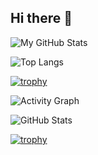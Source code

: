## Hi there 👋

<!--
**mahdihajimohammadi/mahdihajimohammadi** is a ✨ _special_ ✨ repository because its `README.md` (this file) appears on your GitHub profile.

Here are some ideas to get you started:

- 🔭 I’m currently working on ...
- 🌱 I’m currently learning ...
- 👯 I’m looking to collaborate on ...
- 🤔 I’m looking for help with ...
- 💬 Ask me about ...
- 📫 How to reach me: ...
- 😄 Pronouns: ...
- ⚡ Fun fact: ...
-->
![My GitHub Stats](https://github-readme-stats.vercel.app/api?username=mahdihajimohammadi&show_icons=true&theme=tokyonight)

![Top Langs](https://github-readme-stats.vercel.app/api/top-langs/?username=mahdihajimohammadi&layout=compact&theme=tokyonight)

[![trophy](https://github-profile-trophy.vercel.app/?username=mahdihajimohammadi&theme=onedark)](https://github.com/ryo-ma/github-profile-trophy)

![Activity Graph](https://github-readme-activity-graph.vercel.app/graph?username=mahdihajimohammadi&theme=github-compact)

![GitHub Stats](https://github-readme-stats.vercel.app/api?username=mahdihajimohammadi&show_icons=true&count_private=true&theme=tokyonight)

[![trophy](https://github-profile-trophy.vercel.app/?username=mahdihajimohammadi&theme=algolia)](https://github.com/ryo-ma/github-profile-trophy)



